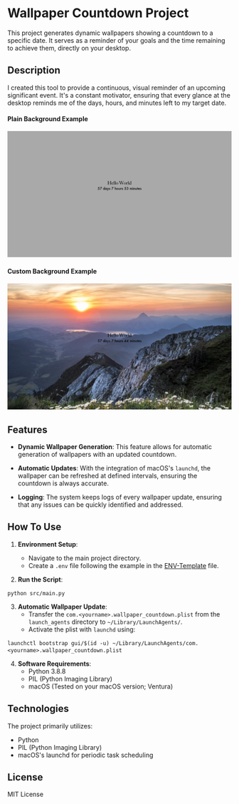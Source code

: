 # Wallpaper Countdown Project

This project generates dynamic wallpapers showing a countdown to a specific date. It serves as a reminder of your goals and the time remaining to achieve them, directly on your desktop.

## Description

I created this tool to provide a continuous, visual reminder of an upcoming significant event. It's a constant motivator, ensuring that every glance at the desktop reminds me of the days, hours, and minutes left to my target date.

#### Plain Background Example

![Example Image](./image/example1-countdown_wallpaper_20230821160636.jpg)

#### Custom Background Example

![Example Image](./image/example2-countdown_wallpaper_20230821161550.jpg)



## Features

- **Dynamic Wallpaper Generation**: This feature allows for automatic generation of wallpapers with an updated countdown.
  
- **Automatic Updates**: With the integration of macOS's `launchd`, the wallpaper can be refreshed at defined intervals, ensuring the countdown is always accurate.

- **Logging**: The system keeps logs of every wallpaper update, ensuring that any issues can be quickly identified and addressed.

## How To Use

1. **Environment Setup**:
    - Navigate to the main project directory.
    - Create a `.env` file following the example in the [ENV-Template](ENV-template.txt) file.


2. **Run the Script**:
``` 
python src/main.py
```

3. **Automatic Wallpaper Update**:
    - Transfer the `com.<yourname>.wallpaper_countdown.plist` from the `launch_agents` directory to `~/Library/LaunchAgents/`.
    - Activate the plist with `launchd` using:
```
launchctl bootstrap gui/$(id -u) ~/Library/LaunchAgents/com.<yourname>.wallpaper_countdown.plist
```


4. **Software Requirements**:
    - Python 3.8.8
    - PIL (Python Imaging Library)
    - macOS (Tested on your macOS version; Ventura)

## Technologies

The project primarily utilizes:
- Python
- PIL (Python Imaging Library)
- macOS's launchd for periodic task scheduling

## License
MIT License
